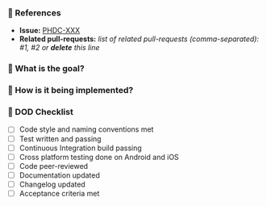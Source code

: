 ### :pushpin: References
* **Issue:** [PHDC-XXX](https://gesundheitscloud.atlassian.net/browse/PHDC-XXX)
* **Related pull-requests:** _list of related pull-requests (comma-separated): #1, #2 or **delete** this line_

### :tophat: What is the goal?
<!-- Provide a description of the overall goal (you can usually copy the one from the issue) -->

### :unicorn: How is it being implemented?
<!-- Provide a description of the implementation -->

### :thinking: DOD Checklist

- [ ] Code style and naming conventions met
- [ ] Test written and passing
- [ ] Continuous Integration build passing
- [ ] Cross platform testing done on Android and iOS
- [ ] Code peer-reviewed
- [ ] Documentation updated
- [ ] Changelog updated
- [ ] Acceptance criteria met
